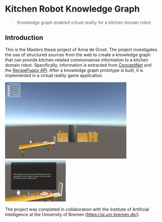 # Kitchen Robot Knowledge Graph
> Knowledge graph enabled vritual reality for a kitchen domain robot


## Introduction
This is the Masters thesis project of Anna de Groot. The project investigates the use of structured sources from the web to create a knowledge graph that can provide kitchen-related commonsense information to a kitchen domain robot. Specifically, information is extracted from [ConceptNet](http://conceptnet.io/) and the [RecipePuppy API](http://www.recipepuppy.com/about/api/). After a knowledge graph prototype is built, it is implemented in a virtual reality game application. 

<p float="left">
  <img src="./MR-App/game_scene.PNG" width="400">
  <img src="/MR-App/milk_qua.PNG" width="200" /> 
</p>

The project was completed in collaboration with the Institute of Artificial Intelligence at the University of Bremen (<https://ai.uni-bremen.de/>). 